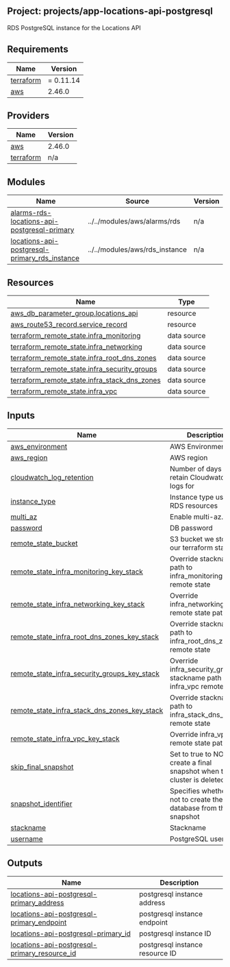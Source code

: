 ## Project: projects/app-locations-api-postgresql

RDS PostgreSQL instance for the Locations API

## Requirements

| Name | Version |
|------|---------|
| <a name="requirement_terraform"></a> [terraform](#requirement\_terraform) | = 0.11.14 |
| <a name="requirement_aws"></a> [aws](#requirement\_aws) | 2.46.0 |

## Providers

| Name | Version |
|------|---------|
| <a name="provider_aws"></a> [aws](#provider\_aws) | 2.46.0 |
| <a name="provider_terraform"></a> [terraform](#provider\_terraform) | n/a |

## Modules

| Name | Source | Version |
|------|--------|---------|
| <a name="module_alarms-rds-locations-api-postgresql-primary"></a> [alarms-rds-locations-api-postgresql-primary](#module\_alarms-rds-locations-api-postgresql-primary) | ../../modules/aws/alarms/rds | n/a |
| <a name="module_locations-api-postgresql-primary_rds_instance"></a> [locations-api-postgresql-primary\_rds\_instance](#module\_locations-api-postgresql-primary\_rds\_instance) | ../../modules/aws/rds_instance | n/a |

## Resources

| Name | Type |
|------|------|
| [aws_db_parameter_group.locations_api](https://registry.terraform.io/providers/hashicorp/aws/2.46.0/docs/resources/db_parameter_group) | resource |
| [aws_route53_record.service_record](https://registry.terraform.io/providers/hashicorp/aws/2.46.0/docs/resources/route53_record) | resource |
| [terraform_remote_state.infra_monitoring](https://registry.terraform.io/providers/hashicorp/terraform/latest/docs/data-sources/remote_state) | data source |
| [terraform_remote_state.infra_networking](https://registry.terraform.io/providers/hashicorp/terraform/latest/docs/data-sources/remote_state) | data source |
| [terraform_remote_state.infra_root_dns_zones](https://registry.terraform.io/providers/hashicorp/terraform/latest/docs/data-sources/remote_state) | data source |
| [terraform_remote_state.infra_security_groups](https://registry.terraform.io/providers/hashicorp/terraform/latest/docs/data-sources/remote_state) | data source |
| [terraform_remote_state.infra_stack_dns_zones](https://registry.terraform.io/providers/hashicorp/terraform/latest/docs/data-sources/remote_state) | data source |
| [terraform_remote_state.infra_vpc](https://registry.terraform.io/providers/hashicorp/terraform/latest/docs/data-sources/remote_state) | data source |

## Inputs

| Name | Description | Type | Default | Required |
|------|-------------|------|---------|:--------:|
| <a name="input_aws_environment"></a> [aws\_environment](#input\_aws\_environment) | AWS Environment | `string` | n/a | yes |
| <a name="input_aws_region"></a> [aws\_region](#input\_aws\_region) | AWS region | `string` | `"eu-west-1"` | no |
| <a name="input_cloudwatch_log_retention"></a> [cloudwatch\_log\_retention](#input\_cloudwatch\_log\_retention) | Number of days to retain Cloudwatch logs for | `string` | n/a | yes |
| <a name="input_instance_type"></a> [instance\_type](#input\_instance\_type) | Instance type used for RDS resources | `string` | `"db.m5.large"` | no |
| <a name="input_multi_az"></a> [multi\_az](#input\_multi\_az) | Enable multi-az. | `string` | `true` | no |
| <a name="input_password"></a> [password](#input\_password) | DB password | `string` | n/a | yes |
| <a name="input_remote_state_bucket"></a> [remote\_state\_bucket](#input\_remote\_state\_bucket) | S3 bucket we store our terraform state in | `string` | n/a | yes |
| <a name="input_remote_state_infra_monitoring_key_stack"></a> [remote\_state\_infra\_monitoring\_key\_stack](#input\_remote\_state\_infra\_monitoring\_key\_stack) | Override stackname path to infra\_monitoring remote state | `string` | `""` | no |
| <a name="input_remote_state_infra_networking_key_stack"></a> [remote\_state\_infra\_networking\_key\_stack](#input\_remote\_state\_infra\_networking\_key\_stack) | Override infra\_networking remote state path | `string` | `""` | no |
| <a name="input_remote_state_infra_root_dns_zones_key_stack"></a> [remote\_state\_infra\_root\_dns\_zones\_key\_stack](#input\_remote\_state\_infra\_root\_dns\_zones\_key\_stack) | Override stackname path to infra\_root\_dns\_zones remote state | `string` | `""` | no |
| <a name="input_remote_state_infra_security_groups_key_stack"></a> [remote\_state\_infra\_security\_groups\_key\_stack](#input\_remote\_state\_infra\_security\_groups\_key\_stack) | Override infra\_security\_groups stackname path to infra\_vpc remote state | `string` | `""` | no |
| <a name="input_remote_state_infra_stack_dns_zones_key_stack"></a> [remote\_state\_infra\_stack\_dns\_zones\_key\_stack](#input\_remote\_state\_infra\_stack\_dns\_zones\_key\_stack) | Override stackname path to infra\_stack\_dns\_zones remote state | `string` | `""` | no |
| <a name="input_remote_state_infra_vpc_key_stack"></a> [remote\_state\_infra\_vpc\_key\_stack](#input\_remote\_state\_infra\_vpc\_key\_stack) | Override infra\_vpc remote state path | `string` | `""` | no |
| <a name="input_skip_final_snapshot"></a> [skip\_final\_snapshot](#input\_skip\_final\_snapshot) | Set to true to NOT create a final snapshot when the cluster is deleted. | `string` | n/a | yes |
| <a name="input_snapshot_identifier"></a> [snapshot\_identifier](#input\_snapshot\_identifier) | Specifies whether or not to create the database from this snapshot | `string` | `""` | no |
| <a name="input_stackname"></a> [stackname](#input\_stackname) | Stackname | `string` | n/a | yes |
| <a name="input_username"></a> [username](#input\_username) | PostgreSQL username | `string` | n/a | yes |

## Outputs

| Name | Description |
|------|-------------|
| <a name="output_locations-api-postgresql-primary_address"></a> [locations-api-postgresql-primary\_address](#output\_locations-api-postgresql-primary\_address) | postgresql instance address |
| <a name="output_locations-api-postgresql-primary_endpoint"></a> [locations-api-postgresql-primary\_endpoint](#output\_locations-api-postgresql-primary\_endpoint) | postgresql instance endpoint |
| <a name="output_locations-api-postgresql-primary_id"></a> [locations-api-postgresql-primary\_id](#output\_locations-api-postgresql-primary\_id) | postgresql instance ID |
| <a name="output_locations-api-postgresql-primary_resource_id"></a> [locations-api-postgresql-primary\_resource\_id](#output\_locations-api-postgresql-primary\_resource\_id) | postgresql instance resource ID |
